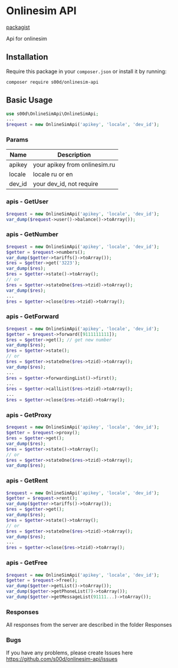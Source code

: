 # Onlinesim API

[packagist](https://packagist.org/packages/s00d/onlinesim-api)

Api for onlinesim

## Installation

Require this package in your `composer.json` or install it by running:
```
composer require s00d/onlinesim-api
```

## Basic Usage

```php
use s00d\OnlineSimApi\OnlineSimApi;
...
$request = new OnlineSimApi('apikey', 'locale', 'dev_id');
```
### Params

Name | Description
| ----------------- | ------------ |
apikey | your apikey from onlinesim.ru
locale | locale ru or en
dev_id | your dev_id, not require

### apis - GetUser
```php
$request = new OnlineSimApi('apikey', 'locale', 'dev_id');
var_dump($request->user()->balance()->toArray());
```

### apis - GetNumber
```php
$request = new OnlineSimApi('apikey', 'locale', 'dev_id');
$getter = $request->numbers();
var_dump($getter->tariffs()->toArray());
$res = $getter->get('3223');
var_dump($res);
$res = $getter->state()->toArray();
// or
$res = $getter->stateOne($res->tzid)->toArray();
var_dump($res);
...
$res = $getter->close($res->tzid)->toArray();

```

### apis - GetForward
```php
$request = new OnlineSimApi('apikey', 'locale', 'dev_id');
$getter = $request->forward([9111111111]);
$res = $getter->get(); // get new number
var_dump($res);
$res = $getter->state();
// or 
$res = $getter->stateOne($res->tzid)->toArray();
var_dump($res);
...
$res = $getter->forwardingList()->first();
...
$res = $getter->callList($res->tzid)->toArray();
...
$res = $getter->close($res->tzid)->toArray();
```

### apis - GetProxy
```php
$request = new OnlineSimApi('apikey', 'locale', 'dev_id');
$getter = $request->proxy();
$res = $getter->get();
var_dump($res);
$res = $getter->state()->toArray();
// or 
$res = $getter->stateOne($res->tzid)->toArray();
var_dump($res);
```

### apis - GetRent
```php
$request = new OnlineSimApi('apikey', 'locale', 'dev_id');
$getter = $request->rent();
var_dump($getter->tariffs()->toArray());
$res = $getter->get();
var_dump($res);
$res = $getter->state()->toArray();
// or 
$res = $getter->stateOne($res->tzid)->toArray();
var_dump($res);
...
$res = $getter->close($res->tzid)->toArray();
```

### apis - GetFree
```php
$request = new OnlineSimApi('apikey', 'locale', 'dev_id');
$getter = $request->free();
var_dump($getter->getList()->toArray());
var_dump($getter->getPhoneList(7)->toArray());
var_dump($getter->getMessageList(91111...)->toArray());
```


### Responses

All responses from the server are described in the folder Responses

### Bugs

If you have any problems, please create Issues here 
https://github.com/s00d/onlinesim-api/issues
